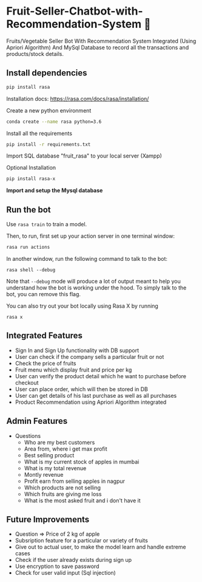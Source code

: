 # Fruit-Seller-Chatbot-with-Recommendation-System 🤖

Fruits/Vegetable Seller Bot With Recommendation System Integrated (Using Apriori Algorithm) And MySql Database to record all the transactions and products/stock details.


## Install dependencies

```bash
pip install rasa
```
Installation docs: https://rasa.com/docs/rasa/installation/

Create a new python environment
```bash
conda create --name rasa python=3.6
```

Install all the requirements
```bash
pip install -r requirements.txt
```

Import SQL database "fruit_rasa" to your local server (Xampp)

Optional Installation
```bash
pip install rasa-x
```

**Import and setup the Mysql database**

## Run the bot

Use `rasa train` to train a model.

Then, to run, first set up your action server in one terminal window:
```bash
rasa run actions
```

In another window, run the following command to talk to the bot:
```
rasa shell --debug
```

Note that `--debug` mode will produce a lot of output meant to help you understand how the bot is working
under the hood. To simply talk to the bot, you can remove this flag.


You can also try out your bot locally using Rasa X by running
```
rasa x
```


## Integrated Features

* Sign In and Sign Up functionality with DB support
* User can check if the company sells a particular fruit or not
* Check the price of fruits
* Fruit menu which display fruit and price per kg
* User can verify the product detail which he want to purchase before checkout
* User can place order, which will then be stored in DB
* User can get details of his last purchase as well as all purchases
* Product Recommendation using Apriori Algorithm integrated


## Admin Features

* Questions
    * Who are my best customers
    * Area from, where i get max profit
    * Best selling product
    * What is my current stock of apples in mumbai
    * What is my total revenue
    * Montly revenue 
    * Profit earn from selling apples in nagpur
    * Which products are not selling
    * Which fruits are giving me loss
    * What is the most asked fruit and i don't have it

## Future Improvements

* Question => Price of 2 kg of apple
* Subsription feature for a particular or variety of fruits
* Give out to actual user, to make the model learn and handle extreme cases
* Check if the user already exists during sign up
* Use encryption to save password
* Check for user valid input (Sql injection)
